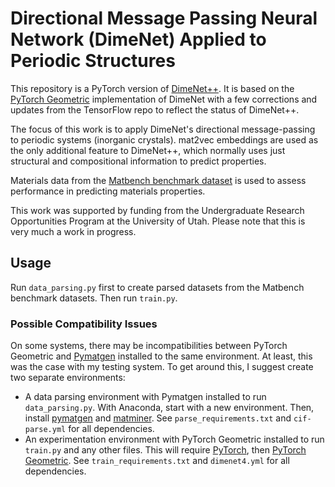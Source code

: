 # Directional Message Passing Neural Network (DimeNet) Applied to Periodic Structures

This repository is a PyTorch version of [DimeNet++](https://github.com/klicperajo/dimenet). It is based on the [PyTorch Geometric](https://github.com/rusty1s/pytorch_geometric) implementation of DimeNet with a few corrections and updates from the TensorFlow repo to reflect the status of DimeNet++.

The focus of this work is to apply DimeNet's directional message-passing to periodic systems (inorganic crystals). mat2vec embeddings are used as the only additional feature to DimeNet++, which normally uses just structural and compositional information to predict properties.

Materials data from the [Matbench benchmark dataset](https://hackingmaterials.lbl.gov/automatminer/datasets.html) is used to assess performance in predicting materials properties.

This work was supported by funding from the Undergraduate Research Opportunities Program at the University of Utah. Please note that this is very much a work in progress.

## Usage
Run `data_parsing.py` first to create parsed datasets from the Matbench benchmark datasets. Then run `train.py`.

### Possible Compatibility Issues
On some systems, there may be incompatibilities between PyTorch Geometric and [Pymatgen](https://github.com/materialsproject/pymatgen) installed to the same environment. At least, this was the case with my testing system. To get around this, I suggest create two separate environments:
* A data parsing environment with Pymatgen installed to run `data_parsing.py`. With Anaconda, start with a new environment. Then, install [pymatgen](https://pymatgen.org/installation.html#step-3-install-pymatgen) and [matminer](https://hackingmaterials.lbl.gov/matminer/installation.html). See `parse_requirements.txt` and `cif-parse.yml` for all dependencies.
* An experimentation environment with PyTorch Geometric installed to run `train.py` and any other files. This will require [PyTorch](https://pytorch.org/get-started/locally/), then [PyTorch Geometric](https://github.com/rusty1s/pytorch_geometric#installation). See `train_requirements.txt` and `dimenet4.yml` for all dependencies.
